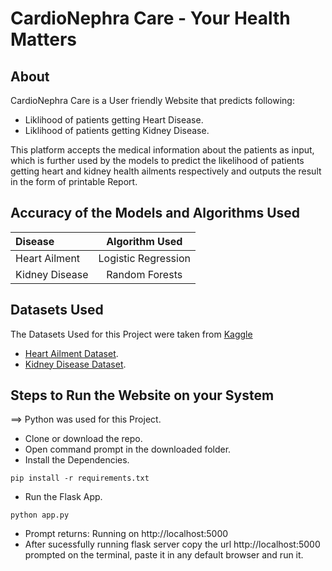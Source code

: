 # CardioNephra Care - Your Health Matters

## About
CardioNephra Care is a User friendly Website that predicts following:

- Liklihood of patients getting Heart Disease.
- Liklihood of patients getting Kidney Disease.

This platform accepts the medical information about the patients as input, which is further used by the models to predict the likelihood of patients getting heart and kidney health ailments respectively and outputs the result in the form of printable Report.  

## Accuracy of the Models and Algorithms Used

| Disease      | Algorithm Used |
| :---        |    :----:   |     
| Heart Ailment   | Logistic Regression        | 
| Kidney Disease | Random Forests |


## Datasets Used

The Datasets Used for this Project were taken from <a href="https://www.kaggle.com/">Kaggle</a>

- <a href="https://www.kaggle.com/ronitf/heart-disease-uci">Heart Ailment Dataset</a>.
- <a href="https://www.kaggle.com/mansoordaku/ckdisease">Kidney Disease Dataset</a>.


## Steps to Run the Website on your System

==> Python was used for this Project.<br>
- Clone or download the repo.
- Open command prompt in the downloaded folder.
- Install the Dependencies.
```
pip install -r requirements.txt
```
- Run the Flask App.
```
python app.py
```
- Prompt returns: Running on http://localhost:5000
- After sucessfully running flask server copy the url http://localhost:5000 prompted on the terminal, paste it in any default browser and run it.
